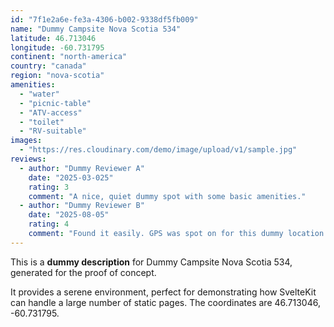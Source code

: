 ```yaml
---
id: "7f1e2a6e-fe3a-4306-b002-9338df5fb009"
name: "Dummy Campsite Nova Scotia 534"
latitude: 46.713046
longitude: -60.731795
continent: "north-america"
country: "canada"
region: "nova-scotia"
amenities:
  - "water"
  - "picnic-table"
  - "ATV-access"
  - "toilet"
  - "RV-suitable"
images:
  - "https://res.cloudinary.com/demo/image/upload/v1/sample.jpg"
reviews:
  - author: "Dummy Reviewer A"
    date: "2025-03-025"
    rating: 3
    comment: "A nice, quiet dummy spot with some basic amenities."
  - author: "Dummy Reviewer B"
    date: "2025-08-05"
    rating: 4
    comment: "Found it easily. GPS was spot on for this dummy location."
---
```


This is a **dummy description** for Dummy Campsite Nova Scotia 534, generated for the proof of concept.

It provides a serene environment, perfect for demonstrating how SvelteKit can handle a large number of static pages. The coordinates are 46.713046, -60.731795.
